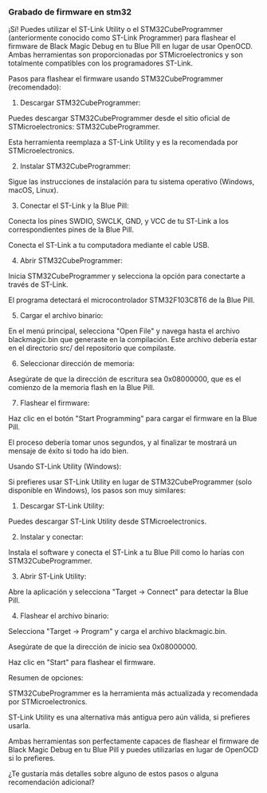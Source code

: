 ### Grabado de firmware en stm32

¡Sí! Puedes utilizar el ST-Link Utility o el STM32CubeProgrammer (anteriormente conocido como ST-Link Programmer) para flashear el firmware de Black Magic Debug en tu Blue Pill en lugar de usar OpenOCD. Ambas herramientas son proporcionadas por STMicroelectronics y son totalmente compatibles con los programadores ST-Link.

Pasos para flashear el firmware usando STM32CubeProgrammer (recomendado):

1. Descargar STM32CubeProgrammer:

Puedes descargar STM32CubeProgrammer desde el sitio oficial de STMicroelectronics: STM32CubeProgrammer.

Esta herramienta reemplaza a ST-Link Utility y es la recomendada por STMicroelectronics.



2. Instalar STM32CubeProgrammer:

Sigue las instrucciones de instalación para tu sistema operativo (Windows, macOS, Linux).



3. Conectar el ST-Link y la Blue Pill:

Conecta los pines SWDIO, SWCLK, GND, y VCC de tu ST-Link a los correspondientes pines de la Blue Pill.

Conecta el ST-Link a tu computadora mediante el cable USB.



4. Abrir STM32CubeProgrammer:

Inicia STM32CubeProgrammer y selecciona la opción para conectarte a través de ST-Link.

El programa detectará el microcontrolador STM32F103C8T6 de la Blue Pill.



5. Cargar el archivo binario:

En el menú principal, selecciona "Open File" y navega hasta el archivo blackmagic.bin que generaste en la compilación. Este archivo debería estar en el directorio src/ del repositorio que compilaste.



6. Seleccionar dirección de memoria:

Asegúrate de que la dirección de escritura sea 0x08000000, que es el comienzo de la memoria flash en la Blue Pill.



7. Flashear el firmware:

Haz clic en el botón "Start Programming" para cargar el firmware en la Blue Pill.

El proceso debería tomar unos segundos, y al finalizar te mostrará un mensaje de éxito si todo ha ido bien.




Usando ST-Link Utility (Windows):

Si prefieres usar ST-Link Utility en lugar de STM32CubeProgrammer (solo disponible en Windows), los pasos son muy similares:

1. Descargar ST-Link Utility:

Puedes descargar ST-Link Utility desde STMicroelectronics.



2. Instalar y conectar:

Instala el software y conecta el ST-Link a tu Blue Pill como lo harías con STM32CubeProgrammer.



3. Abrir ST-Link Utility:

Abre la aplicación y selecciona "Target -> Connect" para detectar la Blue Pill.



4. Flashear el archivo binario:

Selecciona "Target -> Program" y carga el archivo blackmagic.bin.

Asegúrate de que la dirección de inicio sea 0x08000000.

Haz clic en "Start" para flashear el firmware.




Resumen de opciones:

STM32CubeProgrammer es la herramienta más actualizada y recomendada por STMicroelectronics.

ST-Link Utility es una alternativa más antigua pero aún válida, si prefieres usarla.


Ambas herramientas son perfectamente capaces de flashear el firmware de Black Magic Debug en tu Blue Pill y puedes utilizarlas en lugar de OpenOCD si lo prefieres.

¿Te gustaría más detalles sobre alguno de estos pasos o alguna recomendación adicional?

